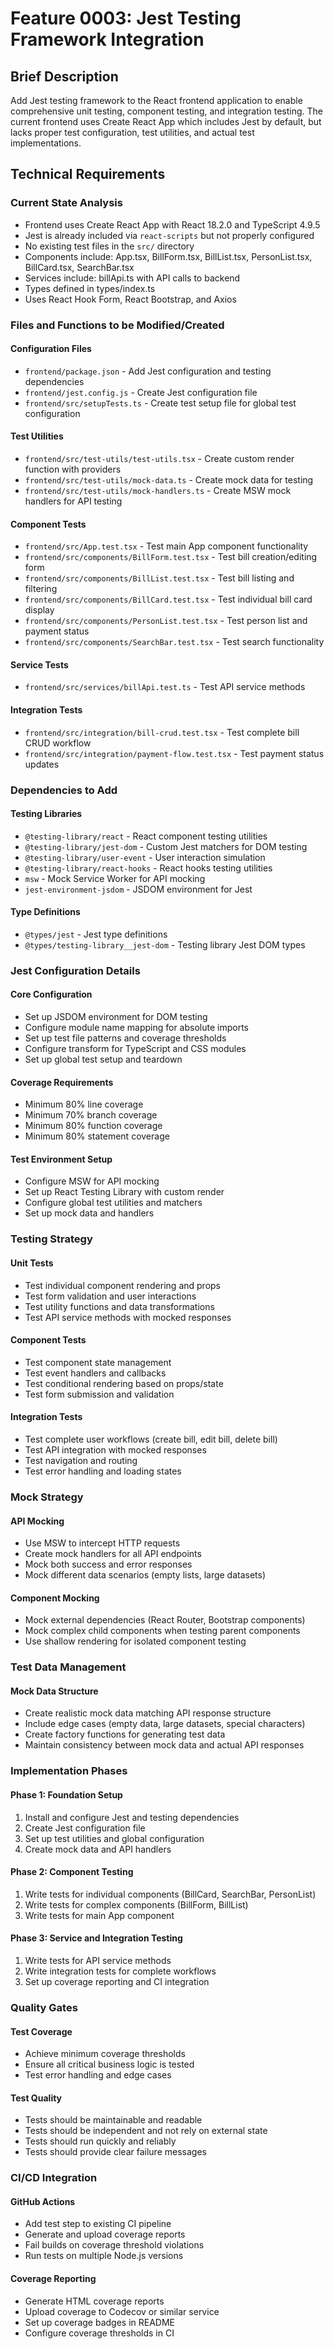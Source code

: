 # Feature 0003: Jest Testing Framework Integration

## Brief Description

Add Jest testing framework to the React frontend application to enable comprehensive unit testing, component testing, and integration testing. The current frontend uses Create React App which includes Jest by default, but lacks proper test configuration, test utilities, and actual test implementations.

## Technical Requirements

### Current State Analysis
- Frontend uses Create React App with React 18.2.0 and TypeScript 4.9.5
- Jest is already included via `react-scripts` but not properly configured
- No existing test files in the `src/` directory
- Components include: App.tsx, BillForm.tsx, BillList.tsx, PersonList.tsx, BillCard.tsx, SearchBar.tsx
- Services include: billApi.ts with API calls to backend
- Types defined in types/index.ts
- Uses React Hook Form, React Bootstrap, and Axios

### Files and Functions to be Modified/Created

#### Configuration Files
- `frontend/package.json` - Add Jest configuration and testing dependencies
- `frontend/jest.config.js` - Create Jest configuration file
- `frontend/src/setupTests.ts` - Create test setup file for global test configuration

#### Test Utilities
- `frontend/src/test-utils/test-utils.tsx` - Create custom render function with providers
- `frontend/src/test-utils/mock-data.ts` - Create mock data for testing
- `frontend/src/test-utils/mock-handlers.ts` - Create MSW mock handlers for API testing

#### Component Tests
- `frontend/src/App.test.tsx` - Test main App component functionality
- `frontend/src/components/BillForm.test.tsx` - Test bill creation/editing form
- `frontend/src/components/BillList.test.tsx` - Test bill listing and filtering
- `frontend/src/components/BillCard.test.tsx` - Test individual bill card display
- `frontend/src/components/PersonList.test.tsx` - Test person list and payment status
- `frontend/src/components/SearchBar.test.tsx` - Test search functionality

#### Service Tests
- `frontend/src/services/billApi.test.ts` - Test API service methods

#### Integration Tests
- `frontend/src/integration/bill-crud.test.tsx` - Test complete bill CRUD workflow
- `frontend/src/integration/payment-flow.test.tsx` - Test payment status updates

### Dependencies to Add

#### Testing Libraries
- `@testing-library/react` - React component testing utilities
- `@testing-library/jest-dom` - Custom Jest matchers for DOM testing
- `@testing-library/user-event` - User interaction simulation
- `@testing-library/react-hooks` - React hooks testing utilities
- `msw` - Mock Service Worker for API mocking
- `jest-environment-jsdom` - JSDOM environment for Jest

#### Type Definitions
- `@types/jest` - Jest type definitions
- `@types/testing-library__jest-dom` - Testing library Jest DOM types

### Jest Configuration Details

#### Core Configuration
- Set up JSDOM environment for DOM testing
- Configure module name mapping for absolute imports
- Set up test file patterns and coverage thresholds
- Configure transform for TypeScript and CSS modules
- Set up global test setup and teardown

#### Coverage Requirements
- Minimum 80% line coverage
- Minimum 70% branch coverage
- Minimum 80% function coverage
- Minimum 80% statement coverage

#### Test Environment Setup
- Configure MSW for API mocking
- Set up React Testing Library with custom render
- Configure global test utilities and matchers
- Set up mock data and handlers

### Testing Strategy

#### Unit Tests
- Test individual component rendering and props
- Test form validation and user interactions
- Test utility functions and data transformations
- Test API service methods with mocked responses

#### Component Tests
- Test component state management
- Test event handlers and callbacks
- Test conditional rendering based on props/state
- Test form submission and validation

#### Integration Tests
- Test complete user workflows (create bill, edit bill, delete bill)
- Test API integration with mocked responses
- Test navigation and routing
- Test error handling and loading states

### Mock Strategy

#### API Mocking
- Use MSW to intercept HTTP requests
- Create mock handlers for all API endpoints
- Mock both success and error responses
- Mock different data scenarios (empty lists, large datasets)

#### Component Mocking
- Mock external dependencies (React Router, Bootstrap components)
- Mock complex child components when testing parent components
- Use shallow rendering for isolated component testing

### Test Data Management

#### Mock Data Structure
- Create realistic mock data matching API response structure
- Include edge cases (empty data, large datasets, special characters)
- Create factory functions for generating test data
- Maintain consistency between mock data and actual API responses

### Implementation Phases

#### Phase 1: Foundation Setup
1. Install and configure Jest and testing dependencies
2. Create Jest configuration file
3. Set up test utilities and global configuration
4. Create mock data and API handlers

#### Phase 2: Component Testing
1. Write tests for individual components (BillCard, SearchBar, PersonList)
2. Write tests for complex components (BillForm, BillList)
3. Write tests for main App component

#### Phase 3: Service and Integration Testing
1. Write tests for API service methods
2. Write integration tests for complete workflows
3. Set up coverage reporting and CI integration

### Quality Gates

#### Test Coverage
- Achieve minimum coverage thresholds
- Ensure all critical business logic is tested
- Test error handling and edge cases

#### Test Quality
- Tests should be maintainable and readable
- Tests should be independent and not rely on external state
- Tests should run quickly and reliably
- Tests should provide clear failure messages

### CI/CD Integration

#### GitHub Actions
- Add test step to existing CI pipeline
- Generate and upload coverage reports
- Fail builds on coverage threshold violations
- Run tests on multiple Node.js versions

#### Coverage Reporting
- Generate HTML coverage reports
- Upload coverage to Codecov or similar service
- Set up coverage badges in README
- Configure coverage thresholds in CI
